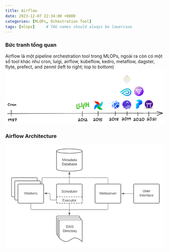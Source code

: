 ```yaml
---
title: Airflow
date: 2023-12-07 22:34:00 +0800
categories: [MLOPs, Ochestration Tool]
tags: [mlops]     # TAG names should always be lowercase
---
```


### Bức tranh tổng quan
Airflow là một pipeline orchestration tool trong MLOPs, ngoài ra còn có một số tool khác như cron, luigi, airflow, kubeflow, kedro, metaflow, dagster, flyte, prefect, and zenml (left to right; top to bottom)
![Orchestration Tools](/assets/2023-12-07-airflow/orchestration-tools.png)

### Airflow Architecture
![Airflow Arichitecture](/assets/2023-12-07-airflow/arch-diag-basic.png)